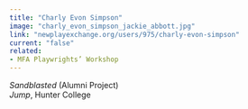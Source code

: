 ```yaml
---
title: "Charly Evon Simpson"
image: "charly_evon_simpson_jackie_abbott.jpg"
link: "newplayexchange.org/users/975/charly-evon-simpson"
current: "false"
related:
- MFA Playwrights’ Workshop
---
```


*Sandblasted* (Alumni Project)\
*Jump*, Hunter College

